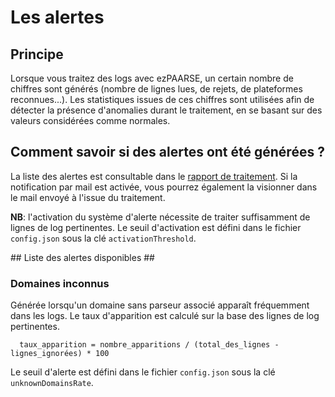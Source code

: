 # Les alertes #

## Principe ##
Lorsque vous traitez des logs avec ezPAARSE, un certain nombre de chiffres sont générés (nombre de lignes lues, de rejets, de plateformes reconnues...). Les statistiques issues de ces chiffres sont utilisées afin de détecter la présence d'anomalies durant le traitement, en se basant sur des valeurs considérées comme normales.

## Comment savoir si des alertes ont été générées ? ##
La liste des alertes est consultable dans le [rapport de traitement](./report.html#alerts). Si la notification par mail est activée, vous pourrez également la visionner dans le mail envoyé à l'issue du traitement.

**NB**: l'activation du système d'alerte nécessite de traiter suffisamment de lignes de log pertinentes. Le seuil d'activation est défini dans le fichier `config.json` sous la clé `activationThreshold`.

## Liste des alertes disponibles ##

### Domaines inconnus ###
Générée lorsqu'un domaine sans parseur associé apparaît fréquemment dans les logs. Le taux d'apparition est calculé sur la base des lignes de log pertinentes.

```
  taux_apparition = nombre_apparitions / (total_des_lignes - lignes_ignorées) * 100
```

Le seuil d'alerte est défini dans le fichier `config.json` sous la clé `unknownDomainsRate`.
